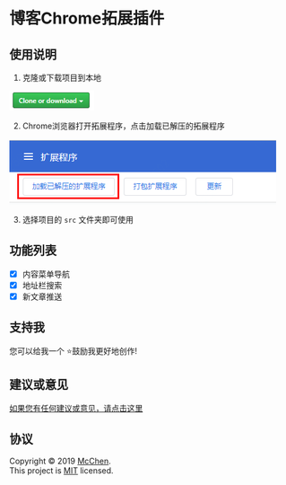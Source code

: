 # 博客Chrome拓展插件

## 使用说明

1. 克隆或下载项目到本地

![avatar](assets/step1.png)

2. Chrome浏览器打开拓展程序，点击加载已解压的拓展程序

![avatar](assets/step2.png)

3. 选择项目的 `src` 文件夹即可使用

## 功能列表

- [x] 内容菜单导航
- [x] 地址栏搜索
- [x] 新文章推送

## 支持我

您可以给我一个 ⭐️鼓励我更好地创作!

## 建议或意见

[如果您有任何建议或意见，请点击这里](https://github.com/ChenJiaH/blog-extension/issues/new)

## 协议

Copyright © 2019 [McChen](https://github.com/ChenJiaH).<br />
This project is [MIT](https://github.com/ChenJiaH/blog/blob-extension/master/LICENSE) licensed.

